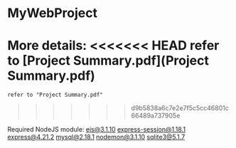# MyWebProject

More details:
<<<<<<< HEAD
    refer to [Project Summary.pdf](Project Summary.pdf)
=======
    refer to "Project Summary.pdf"

>>>>>>> d9b5838a6c7e2e7f5c5cc46801c66489a737905e

Required NodeJS module:
    ejs@3.1.10
    express-session@1.18.1
    express@4.21.2
    mysql@2.18.1
    nodemon@3.1.10
    sqlite3@5.1.7